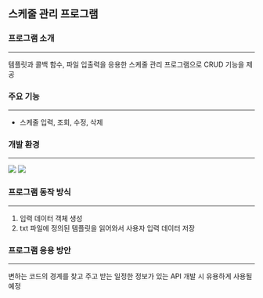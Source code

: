 ## 스케줄 관리 프로그램

  
### 프로그램 소개
-----------------------------------------------------------------------------------------------------------------------------------------------------------------------------------------------
템플릿과 콜백 함수, 파일 입출력을 응용한 스케줄 관리 프로그램으로 CRUD 기능을 제공

  
### 주요 기능
-----------------------------------------------------------------------------------------------------------------------------------------------------------------------------------------------
- 스케줄 입력, 조회, 수정, 삭제


### 개발 환경
-----------------------------------------------------------------------------------------------------------------------------------------------------------------------------------------------
<img src="https://img.shields.io/badge/springboot-6DB33F?style=for-the-badge&logo=springboot&logoColor=white"> <img src="https://img.shields.io/badge/java-007396?style=for-the-badge&logo=java&logoColor=white"> 

  
### 프로그램 동작 방식
-----------------------------------------------------------------------------------------------------------------------------------------------------------------------------------------------
1. 입력 데이터 객체 생성
2. txt 파일에 정의된 템플릿을 읽어와서 사용자 입력 데이터 저장 


### 프로그램 응용 방안
-----------------------------------------------------------------------------------------------------------------------------------------------------------------------------------------------
변하는 코드의 경계를 찾고 주고 받는 일정한 정보가 있는 API 개발 시 유용하게 사용될 예정
